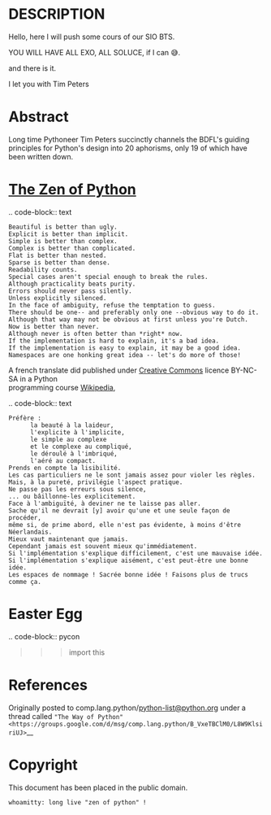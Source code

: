 # DESCRIPTION 

Hello, here I will push some cours of our SIO BTS.

YOU WILL HAVE ALL EXO, ALL SOLUCE, if I can 😅.

and there is it.


I let you with Tim Peters


Abstract
========

Long time Pythoneer Tim Peters succinctly channels the BDFL's guiding
principles for Python's design into 20 aphorisms, only 19 of which
have been written down.


[The Zen of Python](https://www.pynerds.com/the-zen-of-python-guiding-principles-for-writing-elegant-python-programs/)
=================

.. code-block:: text

    Beautiful is better than ugly.
    Explicit is better than implicit.
    Simple is better than complex.
    Complex is better than complicated.
    Flat is better than nested.
    Sparse is better than dense.
    Readability counts.
    Special cases aren't special enough to break the rules.
    Although practicality beats purity.
    Errors should never pass silently.
    Unless explicitly silenced.
    In the face of ambiguity, refuse the temptation to guess.
    There should be one-- and preferably only one --obvious way to do it.
    Although that way may not be obvious at first unless you're Dutch.
    Now is better than never.
    Although never is often better than *right* now.
    If the implementation is hard to explain, it's a bad idea.
    If the implementation is easy to explain, it may be a good idea.
    Namespaces are one honking great idea -- let's do more of those!



A french translate did published under [Creative Commons](https://fr.wikipedia.org/wiki/Creative_Commons "Creative Commons") licence BY-NC-SA in a Python<br>programming course [Wikipedia](https://fr.wikipedia.org/wiki/Zen_de_Python#cite_note-4),

.. code-block:: text

	Préfère :  
	      la beauté à la laideur,  
	      l'explicite à l'implicite,  
	      le simple au complexe  
	      et le complexe au compliqué,  
	      le déroulé à l'imbriqué,  
	      l'aéré au compact.  
	Prends en compte la lisibilité.  
	Les cas particuliers ne le sont jamais assez pour violer les règles.  
	Mais, à la pureté, privilégie l'aspect pratique.  
	Ne passe pas les erreurs sous silence,  
	... ou bâillonne-les explicitement.  
	Face à l'ambiguïté, à deviner ne te laisse pas aller.  
	Sache qu'il ne devrait [y] avoir qu'une et une seule façon de procéder,  
	même si, de prime abord, elle n'est pas évidente, à moins d'être Néerlandais.  
	Mieux vaut maintenant que jamais.  
	Cependant jamais est souvent mieux qu'immédiatement.  
	Si l'implémentation s'explique difficilement, c'est une mauvaise idée.  
	Si l'implémentation s'explique aisément, c'est peut-être une bonne idée.  
	Les espaces de nommage ! Sacrée bonne idée ! Faisons plus de trucs comme ça.


Easter Egg
==========

.. code-block:: pycon

  >>> import this


References
==========

Originally posted to comp.lang.python/python-list@python.org under a
thread called `"The Way of Python"
<https://groups.google.com/d/msg/comp.lang.python/B_VxeTBClM0/L8W9KlsiriUJ>`__


Copyright
=========

This document has been placed in the public domain.


 `whoamitty: long live "zen of python" !`




<!-- 
sed -E 's/>( | )*//g' 
For delete part with ">" and several spaces
-->